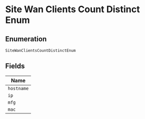 
# Site Wan Clients Count Distinct Enum

## Enumeration

`SiteWanClientsCountDistinctEnum`

## Fields

| Name |
|  --- |
| `hostname` |
| `ip` |
| `mfg` |
| `mac` |

